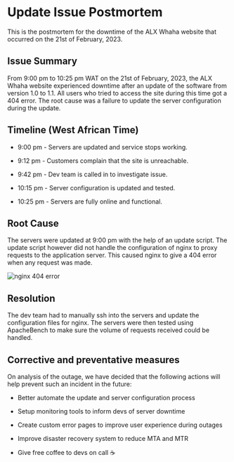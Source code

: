 # Update Issue Postmortem

This is the postmortem for the downtime of the ALX Whaha website that occurred
on the 21st of February, 2023.

## Issue Summary

From 9:00 pm to 10:25 pm WAT on the 21st of February, 2023, the ALX Whaha
website experienced downtime after an update of the software from version 1.0 to
1.1. All users who tried to access the site during this time got a 404 error.
The root cause was a failure to update the server configuration during the
update.

## Timeline (West African Time)

- 9:00 pm - Servers are updated and service stops working.

- 9:12 pm - Customers complain that the site is unreachable.

- 9:42 pm - Dev team is called in to investigate issue.

- 10:15 pm - Server configuration is updated and tested.

- 10:25 pm - Servers are fully online and functional.

## Root Cause

The servers were updated at 9:00 pm with the help of an update script. The update
script however did not handle the configuration of nginx to proxy requests to
the application server. This caused nginx to give a 404 error when any request
was made.

![nginx 404 error](https://www.linuxbabe.com/wp-content/uploads/2021/06/nginx-404-not-found.webp "Nginx 404 Error")

## Resolution

The dev team had to manually ssh into the servers and update the configuration
files for nginx. The servers were then tested using ApacheBench to make sure
the volume of requests received could be handled.

## Corrective and preventative measures

On analysis of the outage, we have decided that the following actions will help
prevent such an incident in the future:

- Better automate the update and server configuration process

- Setup monitoring tools to inform devs of server downtime

- Create custom error pages to improve user experience during outages

- Improve disaster recovery system to reduce MTA and MTR

- Give free coffee to devs on call :coffee:
